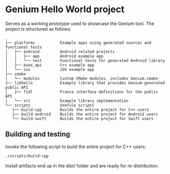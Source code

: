 # Genium Hello World project
Serves as a working prototype used to showcase the Genium tool.
The project is structured as follows:

    .
    ├── platforms           Example apps using generated sources and functional tests
    │   ├── android         Android related projects
    │   │   ├── app         Android example app
    │   │   └── test        Functional tests for generated Android library
    │   ├── base_api        C++ example app
    │   └── ios             iOS example app
    ├── cmake
    │   └── modules         Custom CMake modules, includes Genium.cmake
    ├── libhello            Example library that provides Genium-generated public API
    │   ├── fidl            Franca interface definitions for the public API
    │   └── src             Example library implementation
    └── scripts             Usefule scripts
       ├── build-cpp        Builds the entire project for C++ users
       ├── build-android    Builds the entire project for Android users
       └── build-swift      Builds the entire project for Swift users


## Building and testing
Invoke the following script to build the entire project for C++ users:

```bash
./scripts/build-cpp
```

Install artifacts end up in the dist/ folder and are ready for re-distribution.
